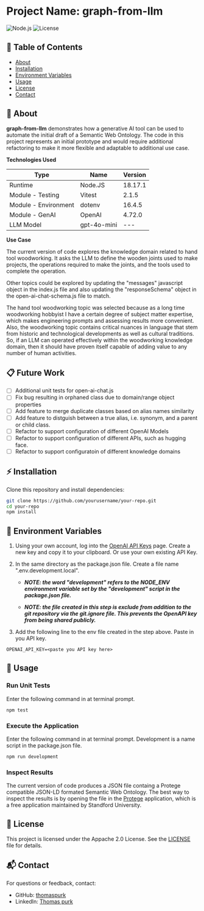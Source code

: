 # Project Name: graph-from-llm

![Node.js](https://img.shields.io/badge/Node.js-v18.17.1-green) ![License](https://img.shields.io/badge/license-Apache%202.0-blue)

## 📌 Table of Contents

- [About](#about)
- [Installation](#installation)
- [Environment Variables](#environment-variables)
- [Usage](#usage)
- [License](#license)
- [Contact](#contact)

## 📖 About

**graph-from-llm** demonstrates how a generative AI tool can be used to automate the initial draft of a Semantic Web Ontology. The code in this project represents an initial prototype and would require additional refactoring to make it more flexible and adaptable to additional use case.

**Technologies Used**

| Type                 | Name        | Version |
| -------------------- | ----------- | ------- |
| Runtime              | Node.JS     | 18.17.1 |
| Module - Testing     | Vitest      | 2.1.5   |
| Module - Environment | dotenv      | 16.4.5  |
| Module - GenAI       | OpenAI      | 4.72.0  |
| LLM Model            | gpt-4o-mini | ---     |

**Use Case**

The current version of code explores the knowledge domain related to hand tool woodworking. It asks the LLM to define the wooden joints used to make projects, the operations required to make the joints, and the tools used to complete the operation.

Other topics could be explored by updating the "messages" javascript object in the index.js file and also updating the "responseSchema" object in the open-ai-chat-schema.js file to match.

The hand tool woodworking topic was selected because as a long time woodworking hobbyist I have a certain degree of subject matter expertise, which makes engineering prompts and assessing results more convenient. Also, the woodworking topic contains critical nuances in language that stem from historic and technological developments as well as cultural traditions. So, if an LLM can operated effectively within the woodworking knowledge domain, then it should have proven itself capable of adding value to any number of human activities.

## 📋 Future Work

- [ ] Additional unit tests for open-ai-chat.js
- [ ] Fix bug resulting in orphaned class due to domain/range object properties
- [ ] Add feature to merge duplicate classes based on alias names similarity
- [ ] Add feature to distguish between a true alias, i.e. synonym, and a parent or child class.
- [ ] Refactor to support configuration of different OpenAI Models
- [ ] Refactor to support configuration of different APIs, such as hugging face.
- [ ] Refactor to support configuratoin of different knowledge domains

## ⚡ Installation

Clone this repository and install dependencies:

```sh
git clone https://github.com/yourusername/your-repo.git
cd your-repo
npm install
```

## 🔧 Environment Variables

1. Using your own account, log into the [OpenAI API Keys](https://platform.openai.com/api-keys) page. Create a new key and copy it to your clipboard. Or use your own existing API Key.

2. In the same directory as the package.json file. Create a file name ".env.development.local".

   - **_NOTE: the word "development" refers to the NODE_ENV environment variable set by the "development" script in the package.json file._**

   - **_NOTE: the file created in this step is exclude from addition to the git repository via the git.ignore file. This prevents the OpenAPI key from being shared publicly._**

3. Add the following line to the env file created in the step above. Paste in you API key.

```env
OPENAI_API_KEY=<paste you API key here>
```

## 🚀 Usage

### Run Unit Tests

Enter the following command in at terminal prompt.

```sh
npm test
```

### Execute the Application

Enter the following command in at terminal prompt. Development is a name script in the package.json file.

```sh
npm run development
```

### Inspect Results

The current version of code produces a JSON file containg a Protege compatible JSON-LD formated Semantic Web Ontology. The best way to inspect the results is by opening the file in the [Protege](https://protege.stanford.edu/) application, which is a free application maintained by Standford University.

## 📜 License

This project is licensed under the Appache 2.0 License. See the [LICENSE](LICENSE) file for details.

## 📬 Contact

For questions or feedback, contact:

- GitHub: [thomaspurk](https://github.com/thomaspurk)
- LinkedIn: [Thomas purk](https://linkedin.com/in/thomaspurk)
